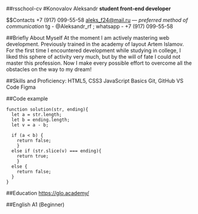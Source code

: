 ##rsschool-cv
#Konovalov Aleksandr
**student front-end developer**


$$Contacts
+7 (917) 099-55-58
aleks_f24@mail.ru — *preferred method of communication*
tg - @Aleksandr_rf ; whatsapp - +7 (917) 099-55-58

##Briefly About Myself
At the moment I am actively mastering web development. Previously trained in the academy of layout Artem Islamov. For the first time I encountered development while studying in college, I liked this sphere of activity very much, but by the will of fate I could not master this profession. 
Now I make every possible effort to overcome all the obstacles on the way to my dream!

##Skills and Proficiency:
HTML5, CSS3
JavaScript Basics
Git, GitHub
VS Code
Figma

##Code example
```
function solution(str, ending){
  let a = str.length;
  let b = ending.length;
  let v = a - b;
  
  if (a < b) {
    return false;
    } 
  else if (str.slice(v) === ending){
    return true;
    } 
  else {
    return false;
  } 
}
```

##Education
https://glo.academy/

##English
А1 (Beginner)